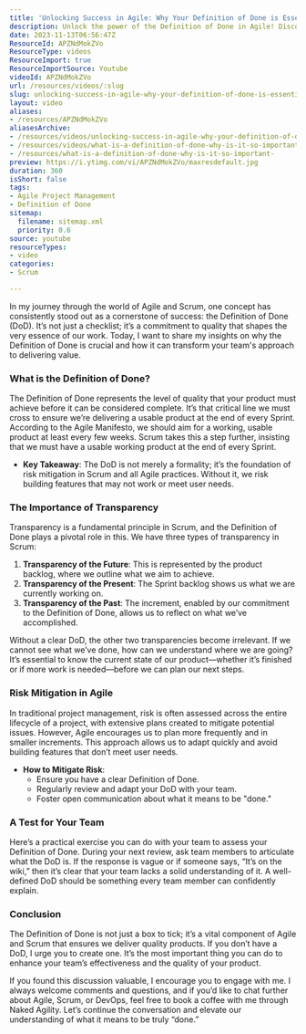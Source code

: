```yaml
---
title: 'Unlocking Success in Agile: Why Your Definition of Done is Essential for Quality Delivery'
description: Unlock the power of the Definition of Done in Agile! Discover how this key concept enhances quality, transparency, and team effectiveness.
date: 2023-11-13T06:56:47Z
ResourceId: APZNdMokZVo
ResourceType: videos
ResourceImport: true
ResourceImportSource: Youtube
videoId: APZNdMokZVo
url: /resources/videos/:slug
slug: unlocking-success-in-agile-why-your-definition-of-done-is-essential-for-quality-delivery
layout: video
aliases:
- /resources/APZNdMokZVo
aliasesArchive:
- /resources/videos/unlocking-success-in-agile-why-your-definition-of-done-is-essential-for-quality-delivery
- /resources/videos/what-is-a-definition-of-done-why-is-it-so-important-
- /resources/what-is-a-definition-of-done-why-is-it-so-important-
preview: https://i.ytimg.com/vi/APZNdMokZVo/maxresdefault.jpg
duration: 360
isShort: false
tags:
- Agile Project Management
- Definition of Done
sitemap:
  filename: sitemap.xml
  priority: 0.6
source: youtube
resourceTypes:
- video
categories:
- Scrum

---
```

In my journey through the world of Agile and Scrum, one concept has consistently stood out as a cornerstone of success: the Definition of Done (DoD). It’s not just a checklist; it’s a commitment to quality that shapes the very essence of our work. Today, I want to share my insights on why the Definition of Done is crucial and how it can transform your team's approach to delivering value.

### What is the Definition of Done?

The Definition of Done represents the level of quality that your product must achieve before it can be considered complete. It’s that critical line we must cross to ensure we’re delivering a usable product at the end of every Sprint. According to the Agile Manifesto, we should aim for a working, usable product at least every few weeks. Scrum takes this a step further, insisting that we must have a usable working product at the end of every Sprint. 

- **Key Takeaway**: The DoD is not merely a formality; it’s the foundation of risk mitigation in Scrum and all Agile practices. Without it, we risk building features that may not work or meet user needs.

### The Importance of Transparency

Transparency is a fundamental principle in Scrum, and the Definition of Done plays a pivotal role in this. We have three types of transparency in Scrum:

1. **Transparency of the Future**: This is represented by the product backlog, where we outline what we aim to achieve.
2. **Transparency of the Present**: The Sprint backlog shows us what we are currently working on.
3. **Transparency of the Past**: The increment, enabled by our commitment to the Definition of Done, allows us to reflect on what we’ve accomplished.

Without a clear DoD, the other two transparencies become irrelevant. If we cannot see what we’ve done, how can we understand where we are going? It’s essential to know the current state of our product—whether it’s finished or if more work is needed—before we can plan our next steps.

### Risk Mitigation in Agile

In traditional project management, risk is often assessed across the entire lifecycle of a project, with extensive plans created to mitigate potential issues. However, Agile encourages us to plan more frequently and in smaller increments. This approach allows us to adapt quickly and avoid building features that don’t meet user needs.

- **How to Mitigate Risk**:
  - Ensure you have a clear Definition of Done.
  - Regularly review and adapt your DoD with your team.
  - Foster open communication about what it means to be "done."

### A Test for Your Team

Here’s a practical exercise you can do with your team to assess your Definition of Done. During your next review, ask team members to articulate what the DoD is. If the response is vague or if someone says, “It’s on the wiki,” then it’s clear that your team lacks a solid understanding of it. A well-defined DoD should be something every team member can confidently explain.

### Conclusion

The Definition of Done is not just a box to tick; it’s a vital component of Agile and Scrum that ensures we deliver quality products. If you don’t have a DoD, I urge you to create one. It’s the most important thing you can do to enhance your team’s effectiveness and the quality of your product.

If you found this discussion valuable, I encourage you to engage with me. I always welcome comments and questions, and if you’d like to chat further about Agile, Scrum, or DevOps, feel free to book a coffee with me through Naked Agility. Let’s continue the conversation and elevate our understanding of what it means to be truly “done.”
